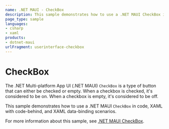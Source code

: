 ```yaml
---
name: .NET MAUI - CheckBox
description: This sample demonstrates how to use a .NET MAUI CheckBox in code, XAML with code-behind, and XAML data-binding scenarios.
page_type: sample
languages:
- csharp
- xaml
products:
- dotnet-maui
urlFragment: userinterface-checkbox
---
```


# CheckBox

The .NET Multi-platform App UI (.NET MAUI) `CheckBox` is a type of button that can either be checked or empty. When a checkbox is checked, it's considered to be on. When a checkbox is empty, it's considered to be off.

This sample demonstrates how to use a .NET MAUI `CheckBox` in code, XAML with code-behind, and XAML data-binding scenarios.

For more information about this sample, see [.NET MAUI CheckBox](https://docs.microsoft.com/en-gb/dotnet/maui/user-interface/controls/checkbox).
